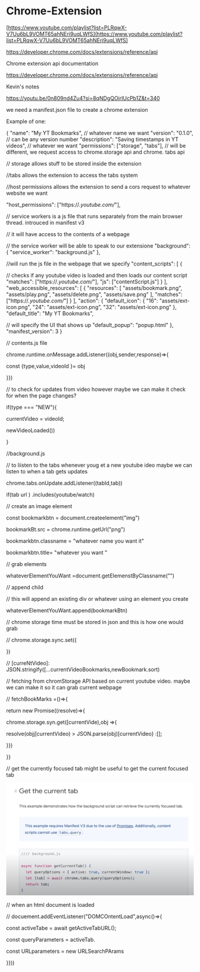 # Chrome-Extension

[https://www.youtube.com/playlist?list=PLRqwX-V7Uu6bL9VOMT65ahNEri9uqLWfS](https://www.youtube.com/playlist?list=PLRqwX-V7Uu6bL9VOMT65ahNEri9uqLWfS)

https://developer.chrome.com/docs/extensions/reference/api

Chrome extension api documentation 

https://developer.chrome.com/docs/extensions/reference/api

Kevin's notes

https://youtu.be/0n809nd4Zu4?si=8qNDgQOirIUcPb1Z&t=340

we need a manifest.json file to create a chrome extension

Example of one:

{
  "name": "My YT Bookmarks", // whatever name we want
  "version": "0.1.0", // can be any version number
  "description": "Saving timestamps in YT videos", // whatever we want
  "permissions": ["storage", "tabs"],  // will be different, we request access to chrome.storage api and chrome. tabs api

// storage allows stuff to be stored inside the extension

//tabs allows the extension to access the tabs system

//host permissions allows the extension to send a cors request to whatever website we want

  "host_permissions": ["https://*.youtube.com/*"],

// service workers is a js file that runs separately from the main browser thread. introuced in manifest v3

// it will have access to the contents of a webpage

// the service worker will be able to speak to our extensione
  "background": {
    "service_worker": "background.js"
  },

//will run the js file in the webpage that we specify
  "content_scripts": [
    {

// checks if any youtube video is loaded and then loads our content script
      "matches": ["https://*.youtube.com/*"],
      "js": ["contentScript.js"]
    }
  ],
  "web_accessible_resources": [
    {
      "resources": [
        "assets/bookmark.png",
        "assets/play.png",
        "assets/delete.png",
        "assets/save.png"
      ],
      "matches": ["https://*.youtube.com/*"]
    }
  ],
  "action": {
    "default_icon": {
      "16": "assets/ext-icon.png",
      "24": "assets/ext-icon.png",
      "32": "assets/ext-icon.png"
    },
    "default_title": "My YT Bookmarks",

// will specify the UI that shows up
    "default_popup": "popup.html"
  },
  "manifest_version": 3
}

// contents.js file

chrome.runtime.onMessage.addListener((obj,sender,response)=>{

const {type,value,videoId }= obj

}})

// to check for updates from video however maybe we can make it check for when the page changes?

if(type === "NEW"){

currentVideo = videoId;

newVideoLoaded())

}

//background.js

// to liisten to the tabs whenever youg et a new youtube ideo maybe we can listen to when a tab gets updates

chrome.tabs.onUpdate.addListener((tabId,tab))

if(tab url  ) .includes(youtube/watch)

// create an image element

const bookmarkbtn = document.createelement("img")

bookmarkBt.src = chrome.runtime.getUrl("png")

bookmarkbtn.classname = "whatever name you want it"

bookmarkbtn.title= "whatever you want "

// grab elements

whateverElementYouWant =document.getElemenstByClassname("")

// append child

// this will append an existing div or whatever using an element you create

 whateverElementYouWant.append(bookmarkBtn)

// chrome storage time must be stored in json and this is how one would grab

// chrome.storage.sync.set({

})

// [curreNtVideo]:  JSON.stringify([...currentVideoBookmarks,newBookmark.sort)


// fetching from chromStorage API based on current youtube video. maybe we can make it so it can grab current webpage

// fetchBookMarks =()=>{

return new Promise((resolve)=>{

chrome.storage.syn.get([currentVide),obj =>{

resolve(objj[currentVideo) > JSON.parse(obj)[currentVideo} :[];



}})

}}

// get the currently focused tab might be useful to get the current focused tab


![1760584556109](image/README/1760584556109.png)


// when an html document is loaded

// docuement.addEventListener("DOMCOntentLoad",async()=>{

const activeTabe  = await getActiveTabURL();

const queryParameters = activeTab.

const URLparameters = new URLSearchPArams






}}))
